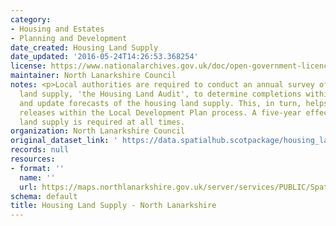 ```yaml
---
category:
- Housing and Estates
- Planning and Development
date_created: Housing Land Supply
date_updated: '2016-05-24T14:26:53.368254'
license: https://www.nationalarchives.gov.uk/doc/open-government-licence/version/3/
maintainer: North Lanarkshire Council
notes: <p>Local authorities are required to conduct an annual survey of the housing
  land supply, 'the Housing Land Audit', to determine completions within the timeframe
  and update forecasts of the housing land supply. This, in turn, helps inform land
  releases within the Local Development Plan process. A five-year effective housing
  land supply is required at all times.                                                                                                                                                                                                                                                                                                                                                                                                                                                                                                                                                                                                                                                                                                                                                                                                                                                                                                                                                                                                                                                                                                                                                                                                                                                                                                                                                                                                                                                                                                                                                                                                                                                                                                               </p>
organization: North Lanarkshire Council
original_dataset_link: ' https://data.spatialhub.scotpackage/housing_land_supply-nl'
records: null
resources:
- format: ''
  name: ''
  url: https://maps.northlanarkshire.gov.uk/server/services/PUBLIC/SpatialHubLayers/MapServer/WFSServer?request=GetCapabilities&service=WFS
schema: default
title: Housing Land Supply - North Lanarkshire
---
```

